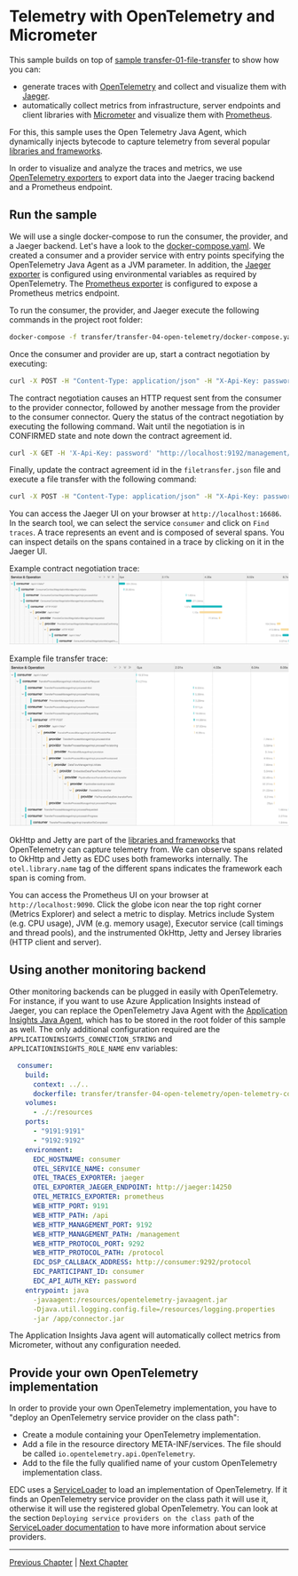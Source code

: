 # Telemetry with OpenTelemetry and Micrometer

This sample builds on top of [sample transfer-01-file-transfer](../transfer-01-file-transfer/README.md) to show how you
can:

- generate traces with [OpenTelemetry](https://opentelemetry.io) and collect and visualize them with [Jaeger](https://www.jaegertracing.io/).
- automatically collect metrics from infrastructure, server endpoints and client libraries with [Micrometer](https://micrometer.io)
  and visualize them with [Prometheus](https://prometheus.io).

For this, this sample uses the Open Telemetry Java Agent, which dynamically injects bytecode to capture telemetry from
several popular [libraries and frameworks](https://github.com/open-telemetry/opentelemetry-java-instrumentation/tree/main/instrumentation).

In order to visualize and analyze the traces and metrics, we use
[OpenTelemetry exporters](https://opentelemetry.io/docs/instrumentation/js/exporters/) to export data into the Jaeger
tracing backend and a Prometheus endpoint.

## Run the sample

We will use a single docker-compose to run the consumer, the provider, and a Jaeger backend.
Let's have a look to the [docker-compose.yaml](docker-compose.yaml). We created a consumer and a provider service with
entry points specifying the OpenTelemetry Java Agent as a JVM parameter.
In addition, the [Jaeger exporter](https://github.com/open-telemetry/opentelemetry-java/blob/main/sdk-extensions/autoconfigure/README.md#jaeger-exporter)
is configured using environmental variables as required by OpenTelemetry. The
[Prometheus exporter](https://github.com/open-telemetry/opentelemetry-java/blob/main/sdk-extensions/autoconfigure/README.md#prometheus-exporter)
is configured to expose a Prometheus metrics endpoint.

To run the consumer, the provider, and Jaeger execute the following commands in the project root folder:

```bash
docker-compose -f transfer/transfer-04-open-telemetry/docker-compose.yaml up --abort-on-container-exit
```

Once the consumer and provider are up, start a contract negotiation by executing:

```bash
curl -X POST -H "Content-Type: application/json" -H "X-Api-Key: password" -d @transfer/transfer-04-open-telemetry/contractoffer.json "http://localhost:9192/management/v2/contractnegotiations"
```

The contract negotiation causes an HTTP request sent from the consumer to the provider connector, followed by another
message from the provider to the consumer connector. Query the status of the contract negotiation by executing the
following command. Wait until the negotiation is in CONFIRMED state and note down the contract agreement id.

```bash
curl -X GET -H 'X-Api-Key: password' "http://localhost:9192/management/v2/contractnegotiations/{UUID}"
```

Finally, update the contract agreement id in the `filetransfer.json` file and execute a file transfer with the following command:

```bash
curl -X POST -H "Content-Type: application/json" -H "X-Api-Key: password" -d @transfer/transfer-04-open-telemetry/filetransfer.json "http://localhost:9192/management/v2/transferprocesses"
```

You can access the Jaeger UI on your browser at `http://localhost:16686`. In the search tool, we can select the service
`consumer` and click on `Find traces`. A trace represents an event and is composed of several spans. You can inspect
details on the spans contained in a trace by clicking on it in the Jaeger UI.

Example contract negotiation trace:
![Contract negotiation](./attachments/contract-negotiation-trace.png)

Example file transfer trace:
![File transfer](./attachments/file-transfer-trace.png)

OkHttp and Jetty are part of the [libraries and frameworks](https://github.com/open-telemetry/opentelemetry-java-instrumentation/tree/main/instrumentation)
that OpenTelemetry can capture telemetry from. We can observe spans related to OkHttp and Jetty as EDC uses both
frameworks internally. The `otel.library.name` tag of the different spans indicates the framework each span is coming from.

You can access the Prometheus UI on your browser at `http://localhost:9090`. Click the globe icon near the top right
corner (Metrics Explorer) and select a metric to display. Metrics include System (e.g. CPU usage), JVM (e.g. memory usage),
Executor service (call timings and thread pools), and the instrumented OkHttp, Jetty and Jersey libraries (HTTP client and server).

## Using another monitoring backend

Other monitoring backends can be plugged in easily with OpenTelemetry. For instance, if you want to use Azure Application
Insights instead of Jaeger, you can replace the OpenTelemetry Java Agent with the
[Application Insights Java Agent](https://docs.microsoft.com/azure/azure-monitor/app/java-in-process-agent#download-the-jar-file),
which has to be stored in the root folder of this sample as well. The only additional configuration required are the
`APPLICATIONINSIGHTS_CONNECTION_STRING` and `APPLICATIONINSIGHTS_ROLE_NAME` env variables:

```yaml
  consumer:
    build:
      context: ../..
      dockerfile: transfer/transfer-04-open-telemetry/open-telemetry-consumer/Dockerfile
    volumes:
      - ./:/resources
    ports:
      - "9191:9191"
      - "9192:9192"
    environment:
      EDC_HOSTNAME: consumer
      OTEL_SERVICE_NAME: consumer
      OTEL_TRACES_EXPORTER: jaeger
      OTEL_EXPORTER_JAEGER_ENDPOINT: http://jaeger:14250
      OTEL_METRICS_EXPORTER: prometheus
      WEB_HTTP_PORT: 9191
      WEB_HTTP_PATH: /api
      WEB_HTTP_MANAGEMENT_PORT: 9192
      WEB_HTTP_MANAGEMENT_PATH: /management
      WEB_HTTP_PROTOCOL_PORT: 9292
      WEB_HTTP_PROTOCOL_PATH: /protocol
      EDC_DSP_CALLBACK_ADDRESS: http://consumer:9292/protocol
      EDC_PARTICIPANT_ID: consumer
      EDC_API_AUTH_KEY: password
    entrypoint: java
      -javaagent:/resources/opentelemetry-javaagent.jar
      -Djava.util.logging.config.file=/resources/logging.properties
      -jar /app/connector.jar
```

The Application Insights Java agent will automatically collect metrics from Micrometer, without any configuration needed.

## Provide your own OpenTelemetry implementation

In order to provide your own OpenTelemetry implementation, you have to "deploy an OpenTelemetry service provider on the class path":

- Create a module containing your OpenTelemetry implementation.
- Add a file in the resource directory META-INF/services. The file should be called `io.opentelemetry.api.OpenTelemetry`.
- Add to the file the fully qualified name of your custom OpenTelemetry implementation class.

EDC uses a [ServiceLoader](https://docs.oracle.com/en/java/javase/11/docs/api/java.base/java/util/ServiceLoader.html)
to load an implementation of OpenTelemetry. If it finds an OpenTelemetry service provider on the class path it will use
it, otherwise it will use the registered global OpenTelemetry. You can look at the section
`Deploying service providers on the class path` of the
[ServiceLoader documentation](https://docs.oracle.com/en/java/javase/11/docs/api/java.base/java/util/ServiceLoader.html)
to have more information about service providers.

---

[Previous Chapter](../transfer-03-modify-transferprocess/README.md) | [Next Chapter](../transfer-05-file-transfer-cloud/README.md)
